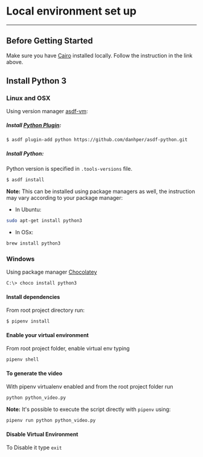 # Local environment set up

---

## Before Getting Started

Make sure you have
[Cairo](https://pycairo.readthedocs.io/en/latest/getting_started.html) installed
locally. Follow the instruction in the link above.

## Install Python 3

### Linux and OSX

Using version manager [asdf-vm](https://asdf-vm.com/#/core-manage-asdf-vm?id=install-asdf-vm):

##### Install [Python Plugin](https://github.com/danhper/asdf-python):

```bash
$ asdf plugin-add python https://github.com/danhper/asdf-python.git
```

##### Install Python:

Python version is specified in `.tools-versions` file.

```bash
$ asdf install
```

**Note:** This can be installed using package managers as well, the instruction
may vary according to your package manager:

- In Ubuntu:

```bash
sudo apt-get install python3
```

- In OSx:

```bash
brew install python3
```

### Windows

Using package manager [Chocolatey](https://chocolatey.org/)

```bash
C:\> choco install python3
```

#### Install dependencies

From root project directory run:

```bash
$ pipenv install
```

#### Enable your virtual environment

From root project folder, enable virtual env typing

```bash
pipenv shell
```

#### To generate the video

With pipenv virtualenv enabled and from the root project folder run

```bash
python python_video.py
```

**Note:** It's possible to execute the script directly with `pipenv` using:

```bash
pipenv run python python_video.py
```

#### Disable Virtual Environment

To Disable it type `exit`
